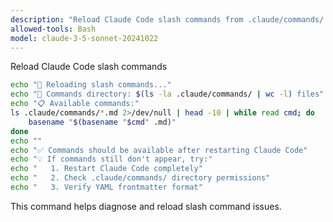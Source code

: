 ```yaml
---
description: "Reload Claude Code slash commands from .claude/commands/ directory"
allowed-tools: Bash
model: claude-3-5-sonnet-20241022
---
```



Reload Claude Code slash commands

```bash
echo "🔄 Reloading slash commands..."
echo "📁 Commands directory: $(ls -la .claude/commands/ | wc -l) files"
echo "📋 Available commands:"
ls .claude/commands/*.md 2>/dev/null | head -10 | while read cmd; do
    basename "$(basename "$cmd" .md)"
done
echo ""
echo "✅ Commands should be available after restarting Claude Code"
echo "💡 If commands still don't appear, try:"
echo "   1. Restart Claude Code completely"
echo "   2. Check .claude/commands/ directory permissions"
echo "   3. Verify YAML frontmatter format"
```

This command helps diagnose and reload slash command issues.